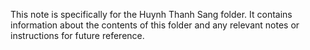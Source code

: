 This note is specifically for the Huynh Thanh Sang folder. It contains information about the contents of this folder and any relevant notes or instructions for future reference.